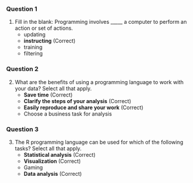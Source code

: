 ### Question 1
1. Fill in the blank: Programming involves _____ a computer to perform an action or set of actions.
   - updating
   - **instructing** (Correct)
   - training
   - filtering
### Question 2
2. What are the benefits of using a programming language to work with your data? Select all that apply.
   - **Save time** (Correct)
   - **Clarify the steps of your analysis** (Correct)
   - **Easily reproduce and share your work** (Correct)
   - Choose a business task for analysis
### Question 3
3. The R programming language can be used for which of the following tasks? Select all that apply.
   - **Statistical analysis** (Correct)
   - **Visualization** (Correct)
   - Gaming
   - **Data analysis** (Correct)
